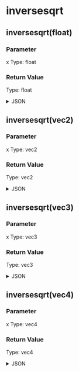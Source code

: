# inversesqrt

## inversesqrt(float)

### Parameter

x
  Type: float

### Return Value

  Type: float

<details><summary>JSON</summary>

```
{
  "Type": "inversesqrt(float)",
  "Name": "inversesqrt(float)",
  "Category": 1,
  "InputPins": [
    {
      "Connection": null,
      "Id": "x",
      "Type": "float"
    }
  ],
  "OutputPins": [
    {
      "Id": "",
      "Type": "float"
    }
  ]
}
```

</details>

## inversesqrt(vec2)

### Parameter

x
  Type: vec2

### Return Value

  Type: vec2

<details><summary>JSON</summary>

```
{
  "Type": "inversesqrt(vec2)",
  "Name": "inversesqrt(vec2)",
  "Category": 1,
  "InputPins": [
    {
      "Connection": null,
      "Id": "x",
      "Type": "vec2"
    }
  ],
  "OutputPins": [
    {
      "Id": "",
      "Type": "vec2"
    }
  ]
}
```

</details>

## inversesqrt(vec3)

### Parameter

x
  Type: vec3

### Return Value

  Type: vec3

<details><summary>JSON</summary>

```
{
  "Type": "inversesqrt(vec3)",
  "Name": "inversesqrt(vec3)",
  "Category": 1,
  "InputPins": [
    {
      "Connection": null,
      "Id": "x",
      "Type": "vec3"
    }
  ],
  "OutputPins": [
    {
      "Id": "",
      "Type": "vec3"
    }
  ]
}
```

</details>

## inversesqrt(vec4)

### Parameter

x
  Type: vec4

### Return Value

  Type: vec4

<details><summary>JSON</summary>

```
{
  "Type": "inversesqrt(vec4)",
  "Name": "inversesqrt(vec4)",
  "Category": 1,
  "InputPins": [
    {
      "Connection": null,
      "Id": "x",
      "Type": "vec4"
    }
  ],
  "OutputPins": [
    {
      "Id": "",
      "Type": "vec4"
    }
  ]
}
```

</details>

